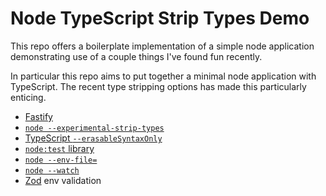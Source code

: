 # Node TypeScript Strip Types Demo

This repo offers a boilerplate implementation of a simple node application
demonstrating use of a couple things I've found fun recently.

In particular this repo aims to put together a minimal node application with
TypeScript. The recent type stripping options has made this particularly
enticing.

- [Fastify][fastify]
- [`node --experimental-strip-types`][node-strip-types]
- [TypeScript `--erasableSyntaxOnly`][ts-erasable-syntax-only]
- [`node:test` library][node-test]
- [`node --env-file=`][node-env-file]
- [`node --watch`][node-watch]
- [Zod][zod] env validation

[fastify]: https://fastify.dev/
[node-strip-types]:
  https://nodejs.org/docs/latest-v22.x/api/all.html#all_cli_--experimental-strip-types
[node-test]: https://nodejs.org/docs/latest-v22.x/api/test.html
[node-env-file]:
  https://nodejs.org/docs/latest-v22.x/api/all.html#all_cli_--env-fileconfig
[node-watch]: https://nodejs.org/docs/latest-v22.x/api/all.html#all_cli_--watch
[ts-erasable-syntax-only]:
  https://devblogs.microsoft.com/typescript/announcing-typescript-5-8-beta/#the---erasablesyntaxonly-option
[zod]: https://zod.dev/
